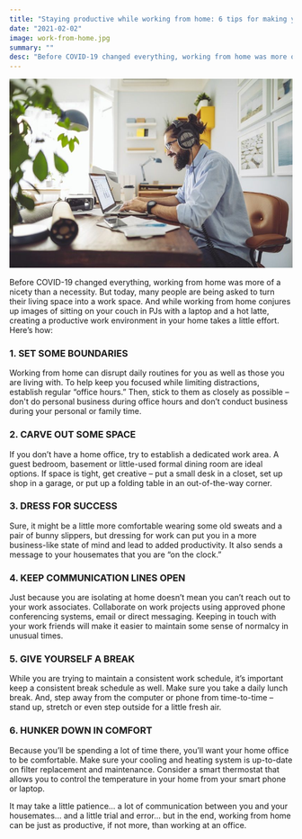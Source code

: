 ```yaml
---
title: "Staying productive while working from home: 6 tips for making your home your office"
date: "2021-02-02"
image: work-from-home.jpg
summary: ""
desc: "Before COVID-19 changed everything, working from home was more of a nicety than a necessity. But today, many people are being asked to turn their living space into a work space."
---
```


![man at desk on computer working from home](work-from-home.jpg)

Before COVID-19 changed everything, working from home was more of a nicety than a necessity. But today, many people are being asked to turn their living space into a work space. And while working from home conjures up images of sitting on your couch in PJs with a laptop and a hot latte, creating a productive work environment in your home takes a little effort. Here’s how:

### 1. SET SOME BOUNDARIES

Working from home can disrupt daily routines for you as well as those you are living with. To help keep you focused while limiting distractions, establish regular “office hours.” Then, stick to them as closely as possible – don't do personal business during office hours and don’t conduct business during your personal or family time.

### 2. CARVE OUT SOME SPACE

If you don’t have a home office, try to establish a dedicated work area. A guest bedroom, basement or little-used formal dining room are ideal options. If space is tight, get creative – put a small desk in a closet, set up shop in a garage, or put up a folding table in an out-of-the-way corner.

### 3. DRESS FOR SUCCESS

Sure, it might be a little more comfortable wearing some old sweats and a pair of bunny slippers, but dressing for work can put you in a more business-like state of mind and lead to added productivity. It also sends a message to your housemates that you are “on the clock.”

### 4. KEEP COMMUNICATION LINES OPEN

Just because you are isolating at home doesn’t mean you can’t reach out to your work associates. Collaborate on work projects using approved phone conferencing systems, email or direct messaging. Keeping in touch with your work friends will make it easier to maintain some sense of normalcy in unusual times.

### 5. GIVE YOURSELF A BREAK

While you are trying to maintain a consistent work schedule, it’s important keep a consistent break schedule as well. Make sure you take a daily lunch break. And, step away from the computer or phone from time-to-time – stand up, stretch or even step outside for a little fresh air.

### 6. HUNKER DOWN IN COMFORT

Because you’ll be spending a lot of time there, you’ll want your home office to be comfortable. Make sure your cooling and heating system is up-to-date on filter replacement and maintenance. Consider a smart thermostat that allows you to control the temperature in your home from your smart phone or laptop.

It may take a little patience... a lot of communication between you and your housemates... and a little trial and error... but in the end, working from home can be just as productive, if not more, than working at an office.
